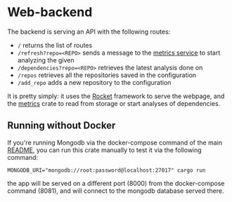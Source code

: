 # Web-backend

The backend is serving an API with the following routes:

* `/` returns the list of routes 
* `/refresh?repo=<REPO>` sends a message to the [metrics service](metrics/) to start analyzing the given <REPO>
* `/dependencies?repo=<REPO>` retrieves the latest analysis done on <REPO>
* `/repos` retrieves all the repositories saved in the configuration
* `/add_repo` adds a new repository to the configuration

It is pretty simply: it uses the [Rocket](https://rocket.rs/) framework to serve the webpage, and the [metrics](metrics/) crate to read from storage or start analyses of dependencies.

## Running without Docker

If you're running Mongodb via the docker-compose command of the main [README](README.md), you can run this crate manually to test it via the following command:

```
MONGODB_URI="mongodb://root:password@localhost:27017" cargo run
```

the app will be served on a different port (8000) from the docker-compose command (8081), and will connect to the mongodb database served there.

